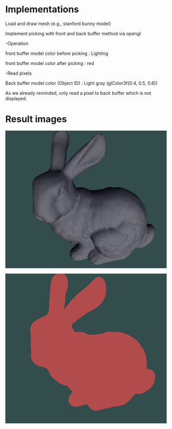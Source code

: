 # Implementations

Load and draw mesh (e.g., stanford bunny model)

Implement picking with front and back buffer method via opengl

-Operation

front buffer model color before picking : Lighting

front buffer model color after picking : red

-Read pixels

Back buffer model color (Object ID) : Light gray (glColor3f(0.4, 0.5, 0.6))

As we already reminded, only read a pixel to back buffer which is not displayed.

# Result images
![Alt text](doc/1.PNG)

![Alt text](doc/2.PNG)


